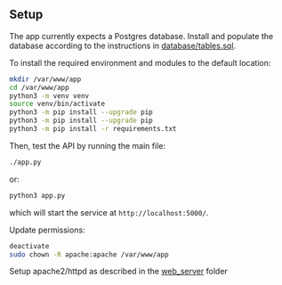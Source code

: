## Setup

The app currently expects a Postgres database. Install and populate the database according to the instructions in [database/tables.sql](../database/tables.sql).

To install the required environment and modules to the default location:

```bash
mkdir /var/www/app
cd /var/www/app
python3 -m venv venv
source venv/bin/activate
python3 -m pip install --upgrade pip
python3 -m pip install --upgrade pip
python3 -m pip install -r requirements.txt
```

Then, test the API by running the main file:

```bash
./app.py
```

or:

```bash
python3 app.py
```

which will start the service at `http://localhost:5000/`.

Update permissions:

```bash
deactivate
sudo chown -R apache:apache /var/www/app
```

Setup apache2/httpd as described in the [web_server](web_server) folder
